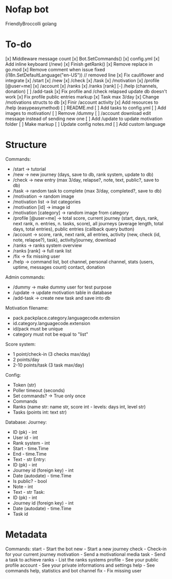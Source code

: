 # Nofap bot
FriendlyBroccolli golang

# To-do
[x] Middleware message count
[x] Bot.SetCommands()
[x] config.yml
[x] Add inline keyboard (/new)
[x] Finish getRank()
[x] Remove replace in go.mod
[x] Remove comment when issue fixed (i18n.SetDefaultLanguage("en-US")) // removed line
[x] Fix cauliflower and integrate
[x] /start
[x] /new
[x] /check
[x] /task
[x] /motivation
[x] /profile [@user=me]
[x] /account
[x] /ranks
[x] /ranks [rank]
[-] /help (channels, donation)
[ ] /add-task
[x] Fix profile and /check relapsed update db doesn't work
[x] Fix profile public entries markup
[x] Task max 3/day
[x] Change /motivations structs to db
[x] Finir /account activity
[x] Add resources to /help (easypeasymethod)
[ ] README.md
[ ] Add tasks to config.yml
[ ] Add images to motivation/
[ ] Remove /dummy
[ ] /account download edit message instead of sending new one
[ ] Add /update to update motivation folder
[ ] Make markup
[ ] Update config notes.md
[ ] Add custom language

# Structure
Commands:
- /start -> tutorial
- /new -> new journey (days, save to db, rank system, update to db)
- /check -> new entry (max 3/day, relapse?, note, text, public?, save to db)
- /task -> random task to complete (max 3/day, completed?, save to db)
- /motivation -> random image
- /motivation list -> list categories
- /motivation [id] -> image id
- /motivation [category] -> random image from category
- /profile [@user=me] -> total score, current journey (start, days, rank, next rank, n. entries, n. tasks, score), all journeys (average length, total days, total entries), public entries (callback query button)
- /account -> score, rank, next rank, all entries, activity (new, check (id, note, relapse?), task), activity/journey, download
- /ranks -> ranks system overview
- /ranks [rank] -> full rank list
- /fix -> fix missing user
- /help -> command list, bot channel, personal channel, stats (users, uptime, messages count) contact, donation

Admin commands:
- /dummy -> make dummy user for test purpose
- /update -> update motivation table in database
- /add-task -> create new task and save into db

Motivation filename:
- pack.packplace.category.languagecode.extension
- id.category.languagecode.extension
- id/pack must be unique
- category must not be equal to "list"

Score system:
- 1 point/check-in (3 checks max/day)
- 2 points/day
- 2-10 points/task (3 task max/day)

Config:
- Token (str)
- Poller timeout (seconds)
- Set commands? -> True only once
- Commands
- Ranks (name str: name str, score int - levels: days int, level str)
- Tasks (points int: text str)

Database:
Journey:
- ID (pk) - int
- User id - int
- Rank system - int
- Start - time.Time
- End - time.Time
- Text - str
Entry:
- ID (pk) - int
- Journey id (foreign key) - int
- Date (autodate) - time.Time
- Is public? - bool
- Note - int
- Text - str
Task:
- ID (pk) - int
- Journey id (foreign key) - int
- Date (autodate) - time.Time
- Task id

# Metadata

Commands:
start - Start the bot
new - Start a new journey
check - Check-in for your current journey
motivation - Send a motivational media
task - Send a task to achieve
ranks - List the ranks systems
profile - See your public profile
account - See your private informations and settings
help - See commands help, statistics and bot channel
fix - Fix missing user